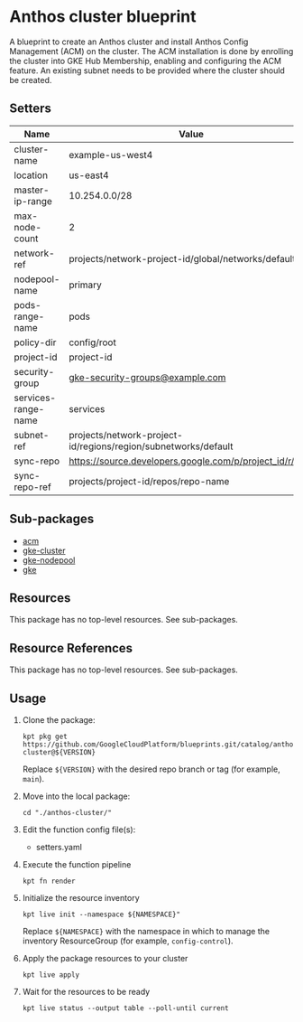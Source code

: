 <!-- BEGINNING OF PRE-COMMIT-BLUEPRINT DOCS HOOK:TITLE -->
# Anthos cluster blueprint


<!-- END OF PRE-COMMIT-BLUEPRINT DOCS HOOK:TITLE -->
<!-- BEGINNING OF PRE-COMMIT-BLUEPRINT DOCS HOOK:BODY -->
A blueprint to create an Anthos cluster and install Anthos Config Management (ACM) on the cluster. The ACM installation is done by enrolling the cluster into GKE Hub Membership, enabling and configuring the ACM feature. An existing subnet needs to be provided where the cluster should be created.

## Setters

|        Name         |                             Value                              | Type | Count |
|---------------------|----------------------------------------------------------------|------|-------|
| cluster-name        | example-us-west4                                               | str  |    29 |
| location            | us-east4                                                       | str  |     4 |
| master-ip-range     | 10.254.0.0/28                                                  | str  |     1 |
| max-node-count      |                                                              2 | int  |     1 |
| network-ref         | projects/network-project-id/global/networks/default            | str  |     1 |
| nodepool-name       | primary                                                        | str  |    11 |
| pods-range-name     | pods                                                           | str  |     1 |
| policy-dir          | config/root                                                    | str  |     0 |
| project-id          | project-id                                                     | str  |    27 |
| security-group      | gke-security-groups@example.com                                | str  |     1 |
| services-range-name | services                                                       | str  |     1 |
| subnet-ref          | projects/network-project-id/regions/region/subnetworks/default | str  |     1 |
| sync-repo           | https://source.developers.google.com/p/project_id/r/repo       | str  |     1 |
| sync-repo-ref       | projects/project-id/repos/repo-name                            | str  |     1 |

## Sub-packages

- [acm](acm)
- [gke-cluster](gke/cluster)
- [gke-nodepool](gke/nodepools/primary)
- [gke](gke)

## Resources

This package has no top-level resources. See sub-packages.

## Resource References

This package has no top-level resources. See sub-packages.

## Usage

1.  Clone the package:
    ```shell
    kpt pkg get https://github.com/GoogleCloudPlatform/blueprints.git/catalog/anthos-cluster@${VERSION}
    ```
    Replace `${VERSION}` with the desired repo branch or tag
    (for example, `main`).

1.  Move into the local package:
    ```shell
    cd "./anthos-cluster/"
    ```

1.  Edit the function config file(s):
    - setters.yaml

1.  Execute the function pipeline
    ```shell
    kpt fn render
    ```

1.  Initialize the resource inventory
    ```shell
    kpt live init --namespace ${NAMESPACE}"
    ```
    Replace `${NAMESPACE}` with the namespace in which to manage
    the inventory ResourceGroup (for example, `config-control`).

1.  Apply the package resources to your cluster
    ```shell
    kpt live apply
    ```

1.  Wait for the resources to be ready
    ```shell
    kpt live status --output table --poll-until current
    ```

<!-- END OF PRE-COMMIT-BLUEPRINT DOCS HOOK:BODY -->
